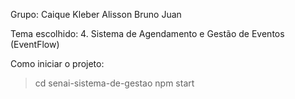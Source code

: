 Grupo:
Caique
Kleber
Alisson
Bruno
Juan

Tema escolhido:
4. Sistema de Agendamento e Gestão de Eventos (EventFlow)

Como iniciar o projeto:

> cd senai-sistema-de-gestao
> npm start 